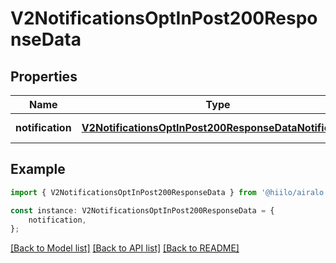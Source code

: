 # V2NotificationsOptInPost200ResponseData


## Properties

Name | Type | Description | Notes
------------ | ------------- | ------------- | -------------
**notification** | [**V2NotificationsOptInPost200ResponseDataNotification**](V2NotificationsOptInPost200ResponseDataNotification.md) |  | [default to undefined]

## Example

```typescript
import { V2NotificationsOptInPost200ResponseData } from '@hiilo/airalo';

const instance: V2NotificationsOptInPost200ResponseData = {
    notification,
};
```

[[Back to Model list]](../README.md#documentation-for-models) [[Back to API list]](../README.md#documentation-for-api-endpoints) [[Back to README]](../README.md)
